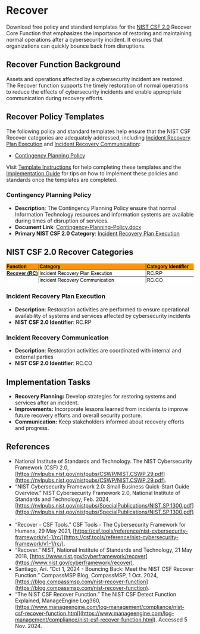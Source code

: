 # Recover

Download free policy and standard templates for the [NIST CSF 2.0](/pages/framework/framework.md) Recover Core Function that emphasizes the importance of restoring and maintaining normal operations after a cybersecurity incident. It ensures that organizations can quickly bounce back from disruptions.

## Recover Function Background

Assets and operations affected by a cybersecurity incident are restored. The Recover function supports the timely restoration of normal operations to reduce the effects of cybersecurity incidents and enable appropriate communication during recovery efforts.

## Recover Policy Templates

The following policy and standard templates help ensure that the NIST CSF Recover categories are adequately addressed, including [Incident Recovery Plan Execution](#incident-recovery-plan-execution) and [Incident Recovery Communication](#incident-recovery-communication):

* [Contingency Planning Policy](#contingency-planning-policy)

Visit [Template Instructions](/pages/instructions/instructions.md) for help completing these templates and the [Implementation Guide](/pages/implementation/implementation.md) for tips on how to implement these policies and standards once the templates are completed.

### Contingency Planning Policy

* **Description**: The Contingency Planning Policy ensure that normal Information Technology resources and information systems are available during times of disruption of services.
* **Document Link**: [Contingency-Planning-Policy.docx](https://github.com/EvolvingSysadmin/Practicum/raw/refs/heads/main/templates/recover/Contingency-Planning-Policy.docx)
* **Primary NIST CSF 2.0 Category**: [Incident Recovery Plan Execution](#incident-recovery-plan-execution)

## NIST CSF 2.0 Recover Categories

![NIST CSF 2.0 Recover Categories](/img/recover-categories.png)

### Incident Recovery Plan Execution

* **Description**: Restoration activities are performed to ensure operational availability of systems and services affected by cybersecurity incidents
* **NIST CSF 2.0 Identifier**: RC.RP

### Incident Recovery Communication

* **Description**: Restoration activities are coordinated with internal and external parties
* **NIST CSF 2.0 Identifier**: RC.CO

## Implementation Tasks

* **Recovery Planning:** Develop strategies for restoring systems and services after an incident.
* **Improvements:** Incorporate lessons learned from incidents to improve future recovery efforts and overall security posture.
* **Communication:** Keep stakeholders informed about recovery efforts and progress.

## References

* National Institute of Standards and Technology. The NIST Cybersecurity Framework (CSF) 2.0, [https://nvlpubs.nist.gov/nistpubs/CSWP/NIST.CSWP.29.pdf](https://nvlpubs.nist.gov/nistpubs/CSWP/NIST.CSWP.29.pdf).
* “NIST Cybersecurity Framework 2.0: Small Business Quick-Start Guide Overview.” NIST Cybersecurity Framework 2.0, National Institute of Standards and Technology, Feb. 2024, [https://nvlpubs.nist.gov/nistpubs/SpecialPublications/NIST.SP.1300.pdf](https://nvlpubs.nist.gov/nistpubs/SpecialPublications/NIST.SP.1300.pdf).
* “Recover - CSF Tools.” CSF Tools - The Cybersecurity Framework for Humans, 29 May 2021, [https://csf.tools/reference/nist-cybersecurity-framework/v1-1/rc/](https://csf.tools/reference/nist-cybersecurity-framework/v1-1/rc/).
* “Recover.” NIST, National Institute of Standards and Technology, 21 May 2018, [https://www.nist.gov/cyberframework/recover](https://www.nist.gov/cyberframework/recover).
* Santiago, Ari. “Oct 1, 2024 - Bouncing Back: Meet the NIST CSF Recover Function.” CompassMSP Blog, CompassMSP, 1 Oct. 2024, [https://blog.compassmsp.com/nist-recover-function](https://blog.compassmsp.com/nist-recover-function).
* “The NIST CSF Recover Function.” The NIST CSF Detect Function Explained, ManageEngine Log360, [https://www.manageengine.com/log-management/compliance/nist-csf-recover-function.html](https://www.manageengine.com/log-management/compliance/nist-csf-recover-function.html). Accessed 5 Nov. 2024.
